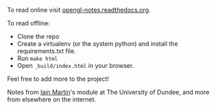 To read online visit [opengl-notes.readthedocs.org](opengl-notes.readthedocs.org).

To read offline:

- Clone the repo
- Create a virtualenv (or the system python) and install the requirements.txt file.
- Run `make html`
- Open `_build/index.html` in your browser.

Feel free to add more to the project!

Notes from [Iain Martin](http://www.computing.dundee.ac.uk/about/staff/17)'s module at The University of Dundee, and more from elsewhere on the internet.